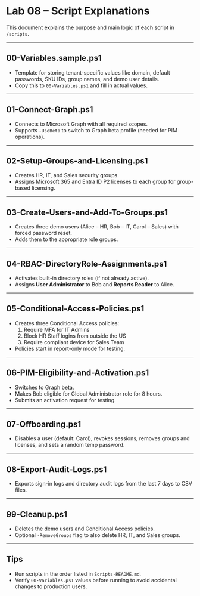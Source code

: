 # Lab 08 – Script Explanations

This document explains the purpose and main logic of each script in `/scripts`.

---

## 00-Variables.sample.ps1
- Template for storing tenant-specific values like domain, default passwords, SKU IDs, group names, and demo user details.
- Copy this to `00-Variables.ps1` and fill in actual values.

---

## 01-Connect-Graph.ps1
- Connects to Microsoft Graph with all required scopes.
- Supports `-UseBeta` to switch to Graph beta profile (needed for PIM operations).

---

## 02-Setup-Groups-and-Licensing.ps1
- Creates HR, IT, and Sales security groups.
- Assigns Microsoft 365 and Entra ID P2 licenses to each group for group-based licensing.

---

## 03-Create-Users-and-Add-To-Groups.ps1
- Creates three demo users (Alice – HR, Bob – IT, Carol – Sales) with forced password reset.
- Adds them to the appropriate role groups.

---

## 04-RBAC-DirectoryRole-Assignments.ps1
- Activates built-in directory roles (if not already active).
- Assigns **User Administrator** to Bob and **Reports Reader** to Alice.

---

## 05-Conditional-Access-Policies.ps1
- Creates three Conditional Access policies:
  1. Require MFA for IT Admins
  2. Block HR Staff logins from outside the US
  3. Require compliant device for Sales Team
- Policies start in report-only mode for testing.

---

## 06-PIM-Eligibility-and-Activation.ps1
- Switches to Graph beta.
- Makes Bob eligible for Global Administrator role for 8 hours.
- Submits an activation request for testing.

---

## 07-Offboarding.ps1
- Disables a user (default: Carol), revokes sessions, removes groups and licenses, and sets a random temp password.

---

## 08-Export-Audit-Logs.ps1
- Exports sign-in logs and directory audit logs from the last 7 days to CSV files.

---

## 99-Cleanup.ps1
- Deletes the demo users and Conditional Access policies.
- Optional `-RemoveGroups` flag to also delete HR, IT, and Sales groups.

---

## Tips
- Run scripts in the order listed in `Scripts-README.md`.
- Verify `00-Variables.ps1` values before running to avoid accidental changes to production users.
